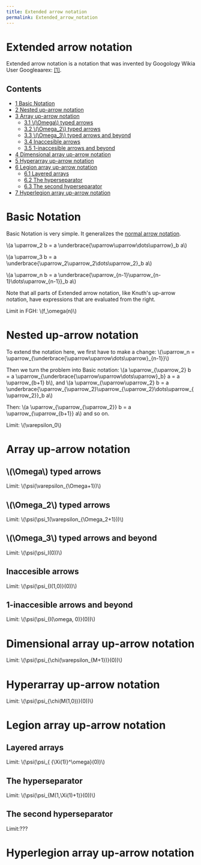 ```yaml
---
title: Extended arrow notation
permalink: Extended_arrow_notation
---
```

# Extended arrow notation











Extended arrow notation is a notation that was invented by Googology
Wikia User Googleaarex:
<a href="https://googology.wikia.com/wiki/User:Googleaarex/" class="external autonumber">[1]</a>.



## Contents


-   [<span class="tocnumber">1</span> <span class="toctext">Basic
    Notation</span>](#Basic_Notation)
-   [<span class="tocnumber">2</span> <span class="toctext">Nested
    up-arrow notation</span>](#Nested_up-arrow_notation)
-   [<span class="tocnumber">3</span> <span class="toctext">Array
    up-arrow notation</span>](#Array_up-arrow_notation)
    -   [<span class="tocnumber">3.1</span> <span
        class="toctext">\\(\\Omega\\) typed
        arrows</span>](#.5C.28.5COmega.5C.29_typed_arrows)
    -   [<span class="tocnumber">3.2</span> <span
        class="toctext">\\(\\Omega\_2\\) typed
        arrows</span>](#.5C.28.5COmega_2.5C.29_typed_arrows)
    -   [<span class="tocnumber">3.3</span> <span
        class="toctext">\\(\\Omega\_3\\) typed arrows and
        beyond</span>](#.5C.28.5COmega_3.5C.29_typed_arrows_and_beyond)
    -   [<span class="tocnumber">3.4</span> <span
        class="toctext">Inaccesible arrows</span>](#Inaccesible_arrows)
    -   [<span class="tocnumber">3.5</span> <span
        class="toctext">1-inaccesible arrows and
        beyond</span>](#1-inaccesible_arrows_and_beyond)
-   [<span class="tocnumber">4</span> <span class="toctext">Dimensional
    array up-arrow
    notation</span>](#Dimensional_array_up-arrow_notation)
-   [<span class="tocnumber">5</span> <span class="toctext">Hyperarray
    up-arrow notation</span>](#Hyperarray_up-arrow_notation)
-   [<span class="tocnumber">6</span> <span class="toctext">Legion array
    up-arrow notation</span>](#Legion_array_up-arrow_notation)
    -   [<span class="tocnumber">6.1</span> <span
        class="toctext">Layered arrays</span>](#Layered_arrays)
    -   [<span class="tocnumber">6.2</span> <span class="toctext">The
        hyperseparator</span>](#The_hyperseparator)
    -   [<span class="tocnumber">6.3</span> <span class="toctext">The
        second hyperseparator</span>](#The_second_hyperseparator)
-   [<span class="tocnumber">7</span> <span class="toctext">Hyperlegion
    array up-arrow
    notation</span>](#Hyperlegion_array_up-arrow_notation)


# <span id="Basic_Notation" class="mw-headline">Basic Notation</span>

Basic Notation is very simple. It generalizes the [normal arrow
notation](/Knuth%27s_up-arrow_notation "Knuth's up-arrow notation").

\\(a \\uparrow\_2 b = a
\\underbrace{\\uparrow\\uparrow\\dots\\uparrow}\_b a\\)

\\(a \\uparrow\_3 b = a
\\underbrace{\\uparrow\_2\\uparrow\_2\\dots\\uparrow\_2}\_b a\\)

\\(a \\uparrow\_n b = a
\\underbrace{\\uparrow\_{n-1}\\uparrow\_{n-1}\\dots\\uparrow\_{n-1}}\_b
a\\)

Note that all parts of Extended arrow notation, like Knuth's up-arrow
notation, have expressions that are evaluated from the right.

Limit in FGH: \\(f\_\\omega(n)\\)

# <span id="Nested_up-arrow_notation" class="mw-headline">Nested up-arrow notation</span>

To extend the notation here, we first have to make a change:
\\(\\uparrow\_n =
\\uparrow\_{\\underbrace{\\uparrow\\uparrow\\dots\\uparrow}\_{n-1}}\\)

Then we turn the problem into Basic notation: \\(a
\\uparrow\_{\\uparrow\_2} b = a
\\uparrow\_{\\underbrace{\\uparrow\\uparrow\\dots\\uparrow}\_b} a = a
\\uparrow\_{b+1} b\\), and \\(a \\uparrow\_{\\uparrow\\uparrow\_2} b = a
\\underbrace{\\uparrow\_{\\uparrow\_2}\\uparrow\_{\\uparrow\_2}\\dots\\uparrow\_{\\uparrow\_2}}\_b
a\\)

Then: \\(a \\uparrow\_{\\uparrow\_{\\uparrow\_2}} b = a
\\uparrow\_{\\uparrow\_{b+1}} a\\) and so on.

Limit: \\(\\varepsilon\_0\\)

# <span id="Array_up-arrow_notation" class="mw-headline">Array up-arrow notation</span>

## \\(\\Omega\\) typed arrows

Limit: \\(\\psi(\\varepsilon\_{\\Omega+1})\\)

## \\(\\Omega\_2\\) typed arrows

Limit: \\(\\psi(\\psi\_1(\\varepsilon\_{\\Omega\_2+1}))\\)

## \\(\\Omega\_3\\) typed arrows and beyond

Limit: \\(\\psi(\\psi\_I(0))\\)

## Inaccesible arrows

Limit: \\(\\psi(\\psi\_{I(1,0)}(0))\\)

## 1-inaccesible arrows and beyond

Limit: \\(\\psi(\\psi\_{I(\\omega, 0)}(0))\\)

# <span id="Dimensional_array_up-arrow_notation" class="mw-headline">Dimensional array up-arrow notation</span>

Limit: \\(\\psi(\\psi\_{\\chi(\\varepsilon\_{M+1})}(0))\\)

# <span id="Hyperarray_up-arrow_notation" class="mw-headline">Hyperarray up-arrow notation</span>

Limit: \\(\\psi(\\psi\_{\\chi(M(1,0))}(0))\\)

# <span id="Legion_array_up-arrow_notation" class="mw-headline">Legion array up-arrow notation</span>

## Layered arrays

Limit: \\(\\psi(\\psi\_{ {\\Xi(1)}^\\omega}(0))\\)

## The hyperseparator

Limit: \\(\\psi(\\psi\_{M(1,\\Xi(1)+1)}(0))\\)

## The second hyperseparator

Limit:???

# <span id="Hyperlegion_array_up-arrow_notation" class="mw-headline">Hyperlegion array up-arrow notation</span>


